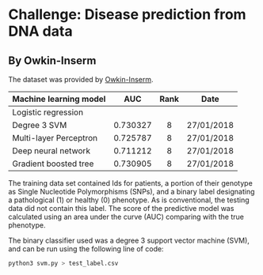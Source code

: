 #  Challenge: Disease prediction from DNA data
## By Owkin-Inserm

The dataset was provided by [Owkin-Inserm](https://challengedata.ens.fr/en/challenge/40/disease_prediction_from_dna_data.html).

| Machine learning model |    AUC   | Rank |    Date    |
|------------------------|:--------:|:----:|:----------:|
| Logistic regression    |          |      |            |
| Degree 3 SVM           | 0.730327 |   8  | 27/01/2018 |
| Multi-layer Perceptron | 0.725787 |   8  | 27/01/2018 |
| Deep neural network    | 0.711212 |   8  | 27/01/2018 |
| Gradient boosted tree  | 0.730905 |   8  | 27/01/2018 |

The training data set contained Ids for patients, a portion of their genotype as Single Nucleotide Polymorphisms (SNPs), and a binary label designating a pathological (1) or healthy (0) phenotype. As is conventional, the testing data did not contain this label. The score of the predictive model was calculated using an area under the curve (AUC) comparing with the true phenotype.

The binary classifier used was a degree 3 support vector machine (SVM), and can be run using the following line of code:

```bash
python3 svm.py > test_label.csv
```
